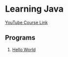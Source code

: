 # Learning Java

[YouTube Course Link](https://youtube.com/playlist?list=PLsyeobzWxl7pe_IiTfNyr55kwJPWbgxB5&si=UMyY9C5OP4osLccf)

## Programs

1. [Hello World](Basic/HelloWorld.java)
